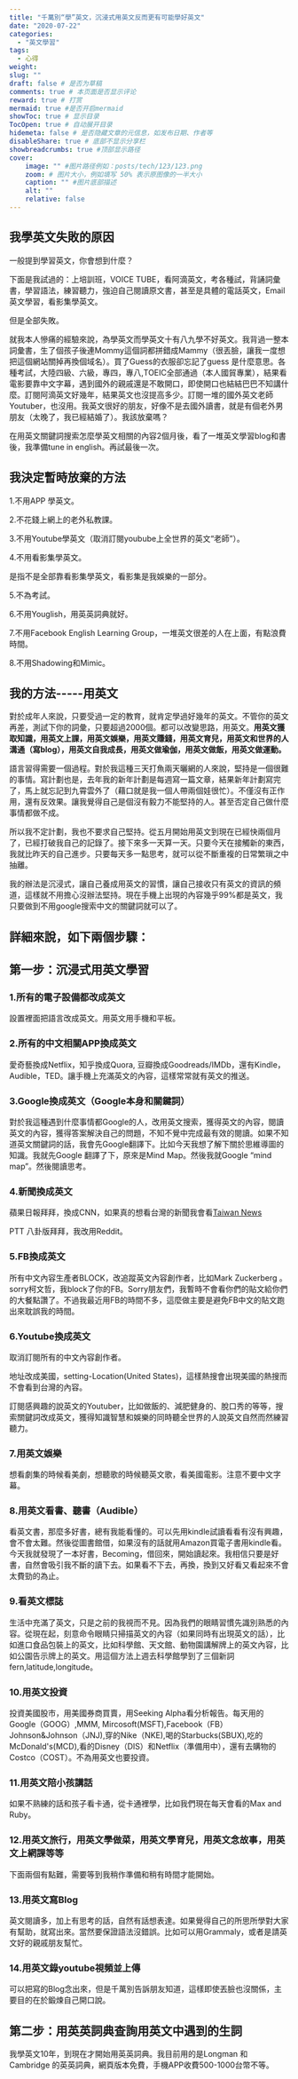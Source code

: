 ```yaml
---
title: "千萬別“學”英文，沉浸式用英文反而更有可能學好英文"
date: "2020-07-22"
categories: 
  - "英文學習"
tags: 
  - 心得
weight:
slug: ""
draft: false # 是否为草稿
comments: true # 本页面是否显示评论
reward: true # 打赏
mermaid: true #是否开启mermaid
showToc: true # 显示目录
TocOpen: true # 自动展开目录
hidemeta: false # 是否隐藏文章的元信息，如发布日期、作者等
disableShare: true # 底部不显示分享栏
showbreadcrumbs: true #顶部显示路径
cover:
    image: "" #图片路径例如：posts/tech/123/123.png
    zoom: # 图片大小，例如填写 50% 表示原图像的一半大小
    caption: "" #图片底部描述
    alt: ""
    relative: false
---
```


## 我學英文失敗的原因

一般提到學習英文，你會想到什麼？

下面是我試過的：上培訓班，VOICE TUBE，看阿滴英文，考各種試，背誦詞彙書，學習語法，練習聽力，強迫自己閱讀原文書，甚至是具體的電話英文，Email英文學習，看影集學英文。

但是全部失敗。

就我本人慘痛的經驗來說，為學英文而學英文十有八九學不好英文。我背過一整本詞彙書，生了個孩子後連Mommy這個詞都拼錯成Mammy（很丟臉，讓我一度想把這個網站關掉再換個域名）。買了Guess的衣服卻忘記了guess 是什麼意思。各種考試，大陸四級、六級，專四，專八,TOEIC全部通過（本人國貿專業），結果看電影要靠中文字幕，遇到國外的親戚還是不敢開口，即使開口也結結巴巴不知講什麼。訂閱阿滴英文好幾年，結果英文也沒提高多少。訂閱一堆的國外英文老師Youtuber，也沒用。我英文很好的朋友，好像不是去國外讀書，就是有個老外男朋友（太晚了，我已經結婚了）。我該放棄嗎？

在用英文關鍵詞搜索怎麼學英文相關的內容2個月後，看了一堆英文學習blog和書後，我準備tune in english。再試最後一次。

## 我決定暫時放棄的方法

1.不用APP 學英文。

2.不花錢上網上的老外私教課。

3.不用Youtube學英文（取消訂閱youbube上全世界的英文“老師”）。

4.不用看影集學英文。

是指不是全部靠看影集學英文，看影集是我娛樂的一部分。

5.不為考試。

6.不用Youglish，用英英詞典就好。

7.不用Facebook English Learning Group，一堆英文很差的人在上面，有點浪費時間。

8.不用Shadowing和Mimic。

## 我的方法-----用英文

對於成年人來說，只要受過一定的教育，就肯定學過好幾年的英文。不管你的英文再差，測試下你的詞彙，只要超過2000個。都可以改變思路，用英文。**用英文獲取知識，用英文上課，用英文娛樂，用英文賺錢，用英文育兒，用英文和世界的人溝通（寫****blog****），用英文自我成長，用英文做瑜伽，用英文做飯，用英文做運動。**

語言習得需要一個過程。對於我這種三天打魚兩天曬網的人來說，堅持是一個很難的事情。寫計劃也是，去年我的新年計劃是每週寫一篇文章，結果新年計劃寫完了，馬上就忘記到九霄雲外了（藉口就是我一個人帶兩個娃很忙）。不僅沒有正作用，還有反效果。讓我覺得自己是個沒有毅力不能堅持的人。甚至否定自己做什麼事情都做不成。

所以我不定計劃，我也不要求自己堅持。從五月開始用英文到現在已經快兩個月了，已經打破我自己的記錄了。接下來多一天算一天。只要今天在接觸新的東西，我就比昨天的自己進步。只要每天多一點思考，就可以從不斷重複的日常繁瑣之中抽離。

我的辦法是沉浸式，讓自己養成用英文的習慣，讓自己接收只有英文的資訊的頻道，這樣就不用擔心沒辦法堅持。現在手機上出現的內容幾乎99%都是英文，我只要做到不用google搜索中文的關鍵詞就可以了。

## 詳細來說，如下兩個步驟：

## 第一步：沉浸式用英文學習

### 1.所有的電子設備都改成英文

設置裡面把語言改成英文。用英文用手機和平板。

### 2.所有的中文相關APP換成英文

愛奇藝換成Netflix，知乎換成Quora, 豆瓣換成Goodreads/IMDb，還有Kindle，Audible，TED。讓手機上充滿英文的內容，這樣常常就有英文的推送。

### 3.Google換成英文（Google本身和關鍵詞）

對於我這種遇到什麼事情都Google的人，改用英文搜索，獲得英文的內容，閱讀英文的內容，獲得答案解決自己的問題，不知不覺中完成最有效的閱讀。如果不知道英文關鍵詞的話，我會先Google翻譯下。比如今天我想了解下關於思維導圖的知識。我就先Google 翻譯了下，原來是Mind Map。然後我就Google “mind map”。然後閱讀思考。

### 4.新聞換成英文

蘋果日報拜拜，換成CNN，如果真的想看台灣的新聞我會看[Taiwan News](https://www.taiwannews.com.tw/en/index#)

PTT 八卦版拜拜，我改用Reddit。

### 5.FB換成英文

所有中文內容生產者BLOCK，改追蹤英文內容創作者，比如Mark Zuckerberg 。sorry柯文哲，我block了你的FB。Sorry朋友們，我暫時不會看你們的貼文給你們的大餐點讚了。不過我最近用FB的時間不多，這麼做主要是避免FB中文的貼文跑出來耽誤我的時間。

### 6.Youtube換成英文

取消訂閱所有的中文內容創作者。

地址改成美國，setting-Location(United States)，這樣熱搜會出現美國的熱搜而不會看到台灣的內容。

訂閱感興趣的說英文的Youtuber，比如做飯的、減肥健身的、脫口秀的等等，搜索關鍵詞改成英文，獲得知識智慧和娛樂的同時聽全世界的人說英文自然而然練習聽力。

### **7.用英文娛樂**

想看劇集的時候看美劇，想聽歌的時候聽英文歌，看美國電影。注意不要中文字幕。

### 8.用英文看書、聽書（Audible）

看英文書，那麼多好書，總有我能看懂的。可以先用kindle試讀看看有沒有興趣，會不會太難。然後從圖書館借，如果沒有的話就用Amazon買電子書用kindle看。今天我就發現了一本好書，Becoming，借回來，開始讀起來。我相信只要是好書，自然會吸引我不斷的讀下去。如果看不下去，再換，換到又好看又看起來不會太費勁的為止。

### 9.看英文標誌

生活中充滿了英文，只是之前的我視而不見。因為我們的眼睛習慣先識別熟悉的內容。從現在起，刻意命令眼睛只掃描英文的內容（如果同時有出現英文的話），比如進口食品包裝上的英文，比如科學館、天文館、動物園講解牌上的英文內容，比如公園告示牌上的英文。用這個方法上週去科學館學到了三個新詞fern,latitude,longitude。

### 10.用英文投資

投資美國股市，用美國券商買賣，用Seeking Alpha看分析報告。每天用的Google（GOOG）,MMM, Mircosoft(MSFT),Facebook（FB）Johnson&Johnson（JNJ),穿的Nike（NKE),喝的Starbucks(SBUX),吃的McDonald's(MCD),看的Disney（DIS）和Netflix（準備用中），還有去購物的Costco（COST）。不為用英文也要投資。

### 11.用英文陪小孩講話

如果不熟練的話和孩子看卡通，從卡通裡學，比如我們現在每天會看的Max and Ruby。

### 12.用英文旅行，用英文學做菜，用英文學育兒，用英文念故事，用英文上網課等等

下面兩個有點難，需要等到我稍作準備和稍有時間才能開始。

### 13.用英文寫Blog

英文閱讀多，加上有思考的話，自然有話想表達。如果覺得自己的所思所學對大家有幫助，就寫出來。當然要保證語法沒錯誤。比如可以用Grammaly，或者是請英文好的親戚朋友幫忙。

### 14.用英文錄youtube視頻並上傳

可以把寫的Blog念出來，但是千萬別告訴朋友知道，這樣即使丟臉也沒關係，主要目的在於鍛煉自己開口說。

## 第二步：用英英詞典查詢用英文中遇到的生詞

我學英文10年，到現在才開始用英英詞典。我目前用的是Longman 和 Cambridge 的英英詞典，網頁版本免費，手機APP收費500-1000台幣不等。
